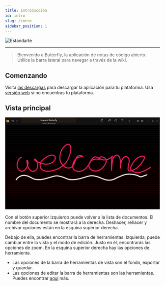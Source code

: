 ```yaml
---
title: Introducción
id: intro
slug: /intro
sidebar_position: 1
---
```



![Estandarte](/img/banner.png)

---

> Bienvenido a Butterfly, la aplicación de notas de código abierto. Utilice la barra lateral para navegar a través de la wiki.

## Comenzando

Visita [las descargas](/downloads) para descargar la aplicación para tu plataforma. Usa [versión web](https://butterfly.linwood.dev) si no encuentras tu plataforma.


## Vista principal

![Vista principal](main.png)

Con el botón superior izquierdo puede volver a la lista de documentos. El nombre del documento se mostrará a la derecha. Deshacer, rehacer y archivar opciones están en la esquina superior derecha.

Debajo de ella, puedes encontrar la barra de herramientas. Izquierda, puede cambiar entre la vista y el modo de edición. Justo en él, encontrarás las opciones de zoom. En la esquina superior derecha hay las opciones de herramienta.

- Las opciones de la barra de herramientas de vista son el fondo, exportar y guardar.
- Las opciones de editar la barra de herramientas son las herramientas. Puedes encontrar [aquí](background) más.
